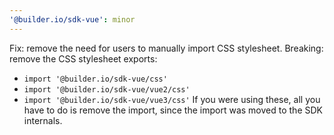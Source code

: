 ```yaml
---
'@builder.io/sdk-vue': minor
---
```


Fix: remove the need for users to manually import CSS stylesheet.
Breaking: remove the CSS stylesheet exports:
  - `import '@builder.io/sdk-vue/css'`
  - `import '@builder.io/sdk-vue/vue2/css'`
  - `import '@builder.io/sdk-vue/vue3/css'`
If you were using these, all you have to do is remove the import, since the import was moved to the SDK internals.
